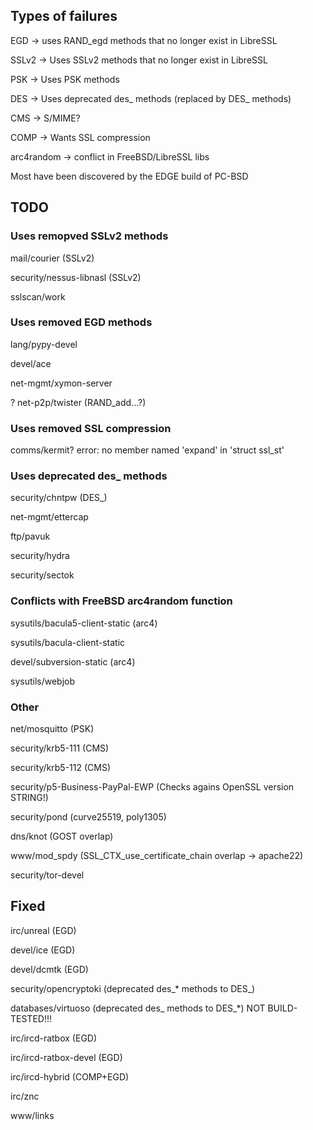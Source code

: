 ## Types of failures

EGD -> uses RAND_egd methods that no longer exist in LibreSSL 

SSLv2 -> Uses SSLv2 methods that no longer exist in LibreSSL 

PSK -> Uses PSK methods

DES -> Uses deprecated des_ methods (replaced by DES_ methods)

CMS -> S/MIME?

COMP -> Wants SSL compression

arc4random -> conflict in FreeBSD/LibreSSL libs

Most have been discovered  by the EDGE build of PC-BSD

## TODO

### Uses remopved SSLv2 methods
mail/courier (SSLv2)

security/nessus-libnasl (SSLv2)

sslscan/work

### Uses removed EGD methods

lang/pypy-devel

devel/ace

net-mgmt/xymon-server

? net-p2p/twister (RAND_add...?)

### Uses removed SSL compression

comms/kermit? error: no member named 'expand' in 'struct ssl_st'

### Uses deprecated des_ methods
security/chntpw (DES_)

net-mgmt/ettercap 

ftp/pavuk

security/hydra

security/sectok

### Conflicts with FreeBSD arc4random function
sysutils/bacula5-client-static (arc4)

sysutils/bacula-client-static

devel/subversion-static (arc4)

sysutils/webjob

### Other
net/mosquitto (PSK)

security/krb5-111 (CMS)

security/krb5-112 (CMS)

security/p5-Business-PayPal-EWP (Checks agains OpenSSL version STRING!)

security/pond (curve25519, poly1305)

dns/knot (GOST overlap)

www/mod_spdy (SSL_CTX_use_certificate_chain overlap -> apache22)

security/tor-devel

## Fixed
irc/unreal (EGD)

devel/ice (EGD)

devel/dcmtk (EGD)

security/opencryptoki (deprecated des_* methods to DES_)

databases/virtuoso (deprecated des_ methods to DES_*) NOT BUILD-TESTED!!!

irc/ircd-ratbox (EGD)

irc/ircd-ratbox-devel (EGD)

irc/ircd-hybrid (COMP+EGD)

irc/znc

www/links


